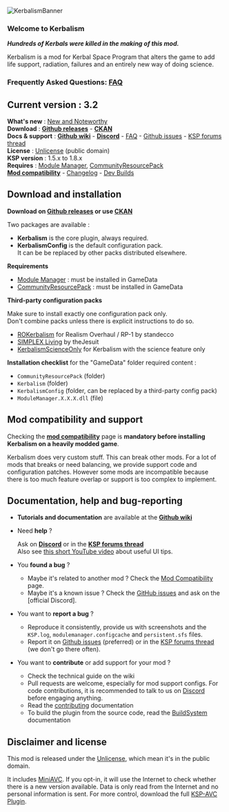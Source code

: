 ![KerbalismBanner]

### Welcome to Kerbalism

***Hundreds of Kerbals were killed in the making of this mod.***

Kerbalism is a mod for Kerbal Space Program that alters the game to add life support, radiation, failures and an entirely new way of doing science.

### Frequently Asked Questions: [FAQ]

## Current version : 3.2

**What's new** : [New and Noteworthy]   
**Download** : **[Github releases]** - **[CKAN]**  
**Docs & support** : **[Github wiki]** - **[Discord]** - [FAQ] - [Github issues] - [KSP forums thread]  
**License** : [Unlicense] (public domain)  
**KSP version** : 1.5.x to 1.8.x  
**Requires** : [Module Manager], [CommunityResourcePack]  
**[Mod compatibility]** - [Changelog] - [Dev Builds]

## Download and installation

**Download on [Github releases] or use [CKAN]** 

Two packages are available :
- **Kerbalism** is the core plugin, always required.
- **KerbalismConfig** is the default configuration pack.\
  It can be be replaced by other packs distributed elsewhere.

**Requirements**

- [Module Manager] : must be installed in GameData
- [CommunityResourcePack] : must be installed in GameData

**Third-party configuration packs**

Make sure to install exactly one configuration pack only.\
Don't combine packs unless there is explicit instructions to do so.
- [ROKerbalism](https://github.com/Standecco/ROKerbalism) for Realism Overhaul / RP-1 by standecco
- [SIMPLEX Living](https://spacedock.info/mod/2067) by theJesuit
- [KerbalismScienceOnly](https://github.com/Kerbalism/KerbalismScienceOnly/releases) for Kerbalism with the science feature only

**Installation checklist** for the "GameData" folder required content : 

- `CommunityResourcePack` (folder)
- `Kerbalism` (folder)
- `KerbalismConfig` (folder, can be replaced by a third-party config pack)
- `ModuleManager.X.X.X.dll` (file)

## Mod compatibility and support

Checking the **[mod compatibility]** page is **mandatory before installing Kerbalism on a heavily modded game**.

Kerbalism does very custom stuff. This can break other mods. For a lot of mods that breaks or need balancing, we provide support code and configuration patches. However some mods are incompatible because there is too much feature overlap or support is too complex to implement.

## Documentation, help and bug-reporting

- **Tutorials and documentation** are available at the **[Github wiki]**

- Need **help** ?

  Ask on **[Discord]** or in the **[KSP forums thread]**\
  Also see [this short YouTube video](https://www.youtube.com/watch?v=eW9pW_839sw) about useful UI tips.

- You **found a bug** ?
  - Maybe it's related to another mod ? Check the [Mod Compatibility] page.
  - Maybe it's a known issue ? Check the [GitHub issues] and ask on the [official Discord].

- You want to **report a bug** ?
  - Reproduce it consistently, provide us with screenshots and the `KSP.log`, `modulemanager.configcache` and `persistent.sfs` files.
  - Report it on [Github issues] (preferred) or in the [KSP forums thread] (we don't go there often).

- You want to **contribute** or add support for your mod ?
  - Check the technical guide on the wiki
  - Pull requests are welcome, especially for mod support configs. For code contributions, it is recommended to talk to us on [Discord] before engaging anything.
  - Read the [contributing] documentation
  - To build the plugin from the source code, read the [BuildSystem] documentation

## Disclaimer and license

This mod is released under the [Unlicense], which mean it's in the public domain.

It includes [MiniAVC]. If you opt-in, it will use the Internet to check whether there is a new version available. Data is only read from the Internet and no personal information is sent. For more control, download the full [KSP-AVC Plugin].




[Github releases]: https://github.com/Kerbalism/Kerbalism/releases
[Github wiki]: https://github.com/Kerbalism/Kerbalism/wiki
[GitHub issues]: https://github.com/Kerbalism/Kerbalism/issues
[Dev Builds]: https://github.com/Kerbalism/DevBuilds/releases
[Mod Compatibility]: https://github.com/Kerbalism/Kerbalism/wiki/Home-~-Mod-Support
[Changelog]: https://github.com/Kerbalism/Kerbalism/blob/master/CHANGELOG.md
[Contributing]: https://github.com/Kerbalism/Kerbalism/blob/master/CONTRIBUTING.md
[BuildSystem]: https://github.com/Kerbalism/Kerbalism/blob/master/BuildSystem/README.MD
[System/API.cs]: https://github.com/Kerbalism/Kerbalism/blob/master/src/System/API.cs
[KSP forums thread]: https://forum.kerbalspaceprogram.com/index.php?/topic/172400-131144-kerbalism-v171/
[Discord]: https://discord.gg/3JAE2JE

[Module Manager]: https://github.com/sarbian/ModuleManager/releases
[CommunityResourcePack]: https://github.com/BobPalmer/CommunityResourcePack/releases
[MiniAVC]: https://ksp.cybutek.net/miniavc/Documents/README.htm
[KSP-AVC Plugin]: https://forum.kerbalspaceprogram.com/index.php?/topic/72169-13-12-ksp-avc-add-on-version-checker-plugin-1162-miniavc-ksp-avc-online-2016-10-13/
[CKAN]: https://forum.kerbalspaceprogram.com/index.php?/topic/154922-ckan-the-comprehensive-kerbal-archive-network-v1264-orion/
[Unlicense]: https://github.com/Kerbalism/Kerbalism/blob/master/LICENSE

[KerbalismBanner]: https://github.com/Kerbalism/Kerbalism/raw/master/misc/img/banner.png

[New and Noteworthy]: https://github.com/Kerbalism/Kerbalism/wiki/New-And-Noteworthy
[FAQ]: https://github.com/Kerbalism/Kerbalism/wiki/FAQ

